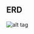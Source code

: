 ## ERD
![alt tag](https://raw.githubusercontent.com/DoIt-Freelance-System/FreelanceCraft/master/diagram%20_v1.png)